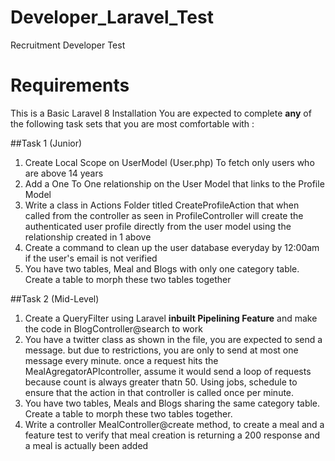 
# Developer_Laravel_Test
Recruitment Developer Test

# Requirements
This is a Basic Laravel 8 Installation
You are expected to complete **any** of the following task sets that you are most comfortable with :

##Task 1 (Junior)
1. Create Local Scope on UserModel (User.php) To fetch only users who are above 14 years
2. Add a One To One relationship on the User Model that links to the Profile Model
3. Write a class in Actions Folder titled CreateProfileAction that when called from the controller as seen in ProfileController will create the authenticated user profile directly from the user model using the relationship created in 1 above
4. Create a command to clean up the user database everyday by 12:00am if the user's email is not verified
5. You have two tables, Meal and Blogs with  only one category table. Create a table to morph these two tables together

##Task 2 (Mid-Level)
1. Create a QueryFilter using Laravel **inbuilt Pipelining Feature** and make the code in BlogController@search to work
2. You have a twitter class as shown in the file, you are expected to send a message. but due to restrictions, you are only to send at most one message every minute. once a request hits the MealAgregatorAPIcontroller, assume it would send a loop of requests because count is always greater thatn 50. Using jobs, schedule to ensure that the action in that controller is called once per minute.
3. You have two tables, Meals and Blogs sharing the same category table. Create a table to morph these two tables together.
4. Write a controller MealController@create method, to create a meal and a feature test to verify that meal creation is returning a 200 response and a meal is actually been added
